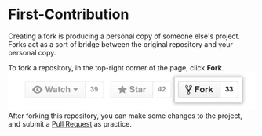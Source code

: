 # First-Contribution
Creating a fork is producing a personal copy of someone else's project. Forks act as a sort of bridge between the original repository and your personal copy.

To fork a repository, in the top-right corner of the page, click <b>Fork</b>.
<img alt="PIC" src="fork_button.jpg" width="600"/> <br>
After forking this repository, you can make some changes to the project, and submit a <a href="https://github.com/GitHub-Students-Club/First-time-contributors/pulls">Pull Request</a> as practice.

